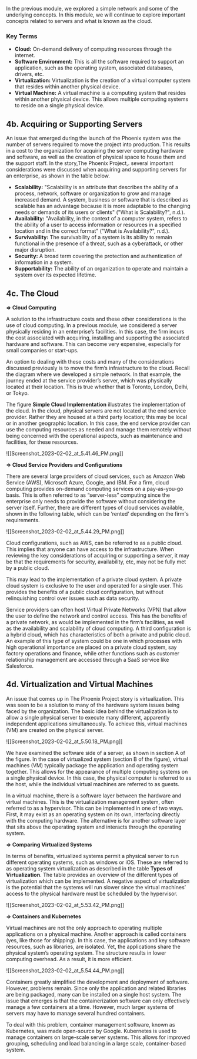 In the previous module, we explored a simple network and some of the underlying concepts. In this module, we will continue to explore important concepts related to servers and what is known as the cloud.

  

### Key Terms

- **Cloud:** On-demand delivery of computing resources through the internet.
- **Software Environment:** This is all the software required to support an application, such as the operating system, associated databases, drivers, etc.
- **Virtualization:** Virtualization is the creation of a virtual computer system that resides within another physical device.
- **Virtual Machine:** A virtual machine is a computing system that resides within another physical device. This allows multiple computing systems to reside on a single physical device.

  

## 4b. Acquiring or Supporting Servers

An issue that emerged during the launch of the Phoenix system was the number of servers required to move the project into production. This results in a cost to the organization for acquiring the server computing hardware and software, as well as the creation of physical space to house them and the support staff. In the story,The Phoenix Project,. several important considerations were discussed when acquiring and supporting servers for an enterprise, as shown in the table below.

- **Scalability:** "Scalability is an attribute that describes the ability of a process, network, software or organization to grow and manage increased demand. A system, business or software that is described as scalable has an advantage because it is more adaptable to the changing needs or demands of its users or clients" ("What is Scalability?", n.d.).
- **Availability:** "Availability, in the context of a computer system, refers to the ability of a user to access information or resources in a specified location and in the correct format" ("What is Availability?", n.d.).
- **Survivability:** The survivability of a system is its ability to remain functional in the presence of a threat, such as a cyberattack, or other major disruption.
- **Security:** A broad term covering the protection and authentication of information in a system.
- **Supportability:** The ability of an organization to operate and maintain a system over its expected lifetime.

  

## 4c. The Cloud

**⇒ Cloud Computing**

A solution to the infrastructure costs and these other considerations is the use of cloud computing. In a previous module, we considered a server physically residing in an enterprise’s facilities. In this case, the firm incurs the cost associated with acquiring, installing and supporting the associated hardware and software. This can become very expensive, especially for small companies or start-ups.

An option to dealing with these costs and many of the considerations discussed previously is to move the firm’s infrastructure to the cloud. Recall the diagram where we developed a simple network. In that example, the journey ended at the service provider’s server, which was physically located at their location. This is true whether that is Toronto, London, Delhi, or Tokyo.

The figure **Simple Cloud Implementation** illustrates the implementation of the cloud. In the cloud, physical servers are not located at the end service provider. Rather they are housed at a third party location; this may be local or in another geographic location. In this case, the end service provider can use the computing resources as needed and manage them remotely without being concerned with the operational aspects, such as maintenance and facilities, for these resources.

![[Screenshot_2023-02-02_at_5.41.46_PM.png]]

**⇒ Cloud Service Providers and Configurations**

There are several large providers of cloud services, such as Amazon Web Service (AWS), Microsoft Azure, Google, and IBM. For a firm, cloud computing provides on-demand computing services on a pay-as-you-go basis. This is often referred to as “server-less” computing since the enterprise only needs to provide the software without considering the server itself. Further, there are different types of cloud services available, shown in the following table, which can be ‘rented’ depending on the firm's requirements.

![[Screenshot_2023-02-02_at_5.44.29_PM.png]]

Cloud configurations, such as AWS, can be referred to as a public cloud. This implies that anyone can have access to the infrastructure. When reviewing the key considerations of acquiring or supporting a server, it may be that the requirements for security, availability, etc, may not be fully met by a public cloud.

This may lead to the implementation of a private cloud system. A private cloud system is exclusive to the user and operated for a single user. This provides the benefits of a public cloud configuration, but without relinquishing control over issues such as data security.

Service providers can often host Virtual Private Networks (VPN) that allow the user to define the network and control access. This has the benefits of a private network, as would be implemented in the firm’s facilities, as well as the availability and scalability of cloud computing. A third configuration is a hybrid cloud, which has characteristics of both a private and public cloud. An example of this type of system could be one in which processes with high operational importance are placed on a private cloud system, say factory operations and finance, while other functions such as customer relationship management are accessed through a SaaS service like Salesforce.

  

## 4d. Virtualization and Virtual Machines

An issue that comes up in The Phoenix Project story is virtualization. This was seen to be a solution to many of the hardware system issues being faced by the organization. The basic idea behind the virtualization is to allow a single physical server to execute many different, apparently independent applications simultaneously. To achieve this, virtual machines (VM) are created on the physical server.

![[Screenshot_2023-02-02_at_5.50.18_PM.png]]

We have examined the software side of a server, as shown in section A of the figure. In the case of virtualized system (section B of the figure), virtual machines (VM) typically package the application and operating system together. This allows for the appearance of multiple computing systems on a single physical device. In this case, the physical computer is referred to as the host, while the individual virtual machines are referred to as guests.

In a virtual machine, there is a software layer between the hardware and virtual machines. This is the virtualization management system, often referred to as a hypervisor. This can be implemented in one of two ways. First, it may exist as an operating system on its own, interfacing directly with the computing hardware. The alternative is for another software layer that sits above the operating system and interacts through the operating system.

  

**⇒ Comparing Virtualized Systems**

In terms of benefits, virtualized systems permit a physical server to run different operating systems, such as windows or iOS. These are referred to as operating system virtualization as described in the table **Types of Virtualization**. The table provides an overview of the different types of virtualization which can be implemented. A negative aspect of virtualization is the potential that the systems will run slower since the virtual machines’ access to the physical hardware must be scheduled by the hypervisor.

![[Screenshot_2023-02-02_at_5.53.42_PM.png]]

  

**⇒ Containers and Kubernetes**

Virtual machines are not the only approach to operating multiple applications on a physical machine. Another approach is called containers (yes, like those for shipping). In this case, the applications and key software resources, such as libraries, are isolated. Yet, the applications share the physical system’s operating system. The structure results in lower computing overhead. As a result, it is more efficient.

![[Screenshot_2023-02-02_at_5.54.44_PM.png]]

  

Containers greatly simplified the development and deployment of software. However, problems remain. Since only the application and related libraries are being packaged, many can be installed on a single host system. The issue that emerges is that the containerization software can only effectively manage a few containers at a time. However, much larger systems of servers may have to manage several hundred containers.

To deal with this problem, container management software, known as Kubernetes, was made open-source by Google. Kubernetes is used to manage containers on large-scale server systems. This allows for improved grouping, scheduling and load balancing in a large scale, container-based system.